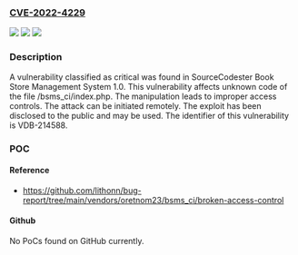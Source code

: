 ### [CVE-2022-4229](https://cve.mitre.org/cgi-bin/cvename.cgi?name=CVE-2022-4229)
![](https://img.shields.io/static/v1?label=Product&message=Book%20Store%20Management%20System&color=blue)
![](https://img.shields.io/static/v1?label=Version&message=n%2Fa&color=blue)
![](https://img.shields.io/static/v1?label=Vulnerability&message=CWE-266%20Incorrect%20Privilege%20Assignment%20-%3E%20CWE-284%20Improper%20Access%20Controls&color=brighgreen)

### Description

A vulnerability classified as critical was found in SourceCodester Book Store Management System 1.0. This vulnerability affects unknown code of the file /bsms_ci/index.php. The manipulation leads to improper access controls. The attack can be initiated remotely. The exploit has been disclosed to the public and may be used. The identifier of this vulnerability is VDB-214588.

### POC

#### Reference
- https://github.com/lithonn/bug-report/tree/main/vendors/oretnom23/bsms_ci/broken-access-control

#### Github
No PoCs found on GitHub currently.

